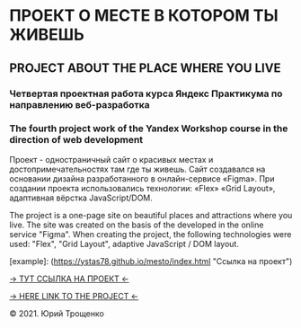 <h1>ПРОЕКТ О МЕСТЕ В КОТОРОМ ТЫ ЖИВЕШЬ</h1> 
<h2>PROJECT ABOUT THE PLACE WHERE YOU LIVE</h2> 
<h3>Четвертая проектная работа курса Яндекс Практикума по направлению веб-разработка</h3>
<h3>The fourth project work of the Yandex Workshop course in the direction of web development</h3>
<p>Проект - одностраничный сайт о красивых местах и достопримечательностях там где ты живешь. Сайт создавался на основании дизайна разработанного в онлайн-сервисе «Figma». При создании проекта использовались технологии: «Flex» «Grid Layout», адаптивная вёрстка JavaScript/DOM.</p>
<p>The project is a one-page site on beautiful places and attractions where you live. The site was created on the basis of the developed in the online service "Figma". When creating the project, the following technologies were used: "Flex", "Grid Layout", adaptive JavaScript / DOM layout.</p>

[example]: (https://ystas78.github.io/mesto/index.html "Ссылка на проект")

<p><a href="https://ystas78.github.io/mesto/index.html" target="_blank">&#8594; ТУТ ССЫЛКА НА ПРОЕКТ &#8592;</a></p>
<p><a href="https://ystas78.github.io/mesto/index.html" target="_blank">&#8594; HERE LINK TO THE PROJECT &#8592;</a></p>
<p>&copy; 2021. Юрий Трощенко</p>
